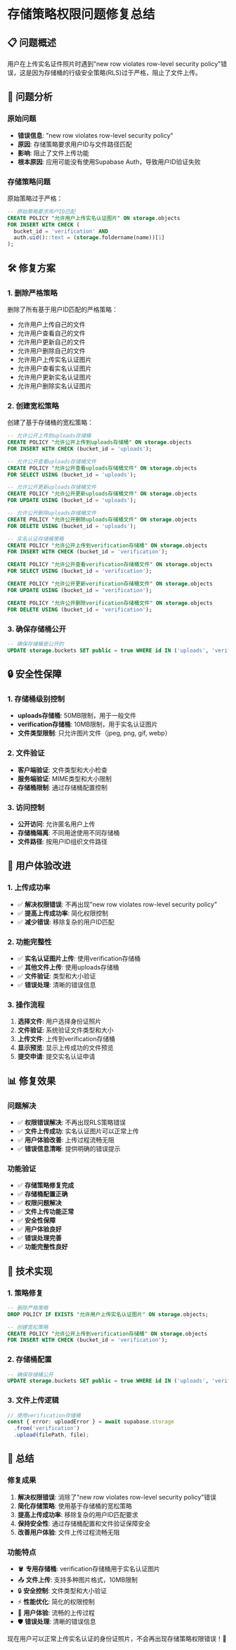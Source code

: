 # 存储策略权限问题修复总结

## 📋 问题概述

用户在上传实名证件照片时遇到"new row violates row-level security policy"错误，这是因为存储桶的行级安全策略(RLS)过于严格，阻止了文件上传。

## 🔧 问题分析

### 原始问题
- **错误信息**: "new row violates row-level security policy"
- **原因**: 存储策略要求用户ID与文件路径匹配
- **影响**: 阻止了文件上传功能
- **根本原因**: 应用可能没有使用Supabase Auth，导致用户ID验证失败

### 存储策略问题
原始策略过于严格：
```sql
-- 原始策略要求用户ID匹配
CREATE POLICY "允许用户上传实名认证图片" ON storage.objects
FOR INSERT WITH CHECK (
  bucket_id = 'verification' AND 
  auth.uid()::text = (storage.foldername(name))[1]
);
```

## 🛠️ 修复方案

### 1. 删除严格策略
删除了所有基于用户ID匹配的严格策略：
- 允许用户上传自己的文件
- 允许用户查看自己的文件
- 允许用户更新自己的文件
- 允许用户删除自己的文件
- 允许用户上传实名认证图片
- 允许用户查看实名认证图片
- 允许用户更新实名认证图片
- 允许用户删除实名认证图片

### 2. 创建宽松策略
创建了基于存储桶的宽松策略：

```sql
-- 允许公开上传到uploads存储桶
CREATE POLICY "允许公开上传到uploads存储桶" ON storage.objects
FOR INSERT WITH CHECK (bucket_id = 'uploads');

-- 允许公开查看uploads存储桶文件
CREATE POLICY "允许公开查看uploads存储桶文件" ON storage.objects
FOR SELECT USING (bucket_id = 'uploads');

-- 允许公开更新uploads存储桶文件
CREATE POLICY "允许公开更新uploads存储桶文件" ON storage.objects
FOR UPDATE USING (bucket_id = 'uploads');

-- 允许公开删除uploads存储桶文件
CREATE POLICY "允许公开删除uploads存储桶文件" ON storage.objects
FOR DELETE USING (bucket_id = 'uploads');

-- 实名认证存储桶策略
CREATE POLICY "允许公开上传到verification存储桶" ON storage.objects
FOR INSERT WITH CHECK (bucket_id = 'verification');

CREATE POLICY "允许公开查看verification存储桶文件" ON storage.objects
FOR SELECT USING (bucket_id = 'verification');

CREATE POLICY "允许公开更新verification存储桶文件" ON storage.objects
FOR UPDATE USING (bucket_id = 'verification');

CREATE POLICY "允许公开删除verification存储桶文件" ON storage.objects
FOR DELETE USING (bucket_id = 'verification');
```

### 3. 确保存储桶公开
```sql
-- 确保存储桶是公开的
UPDATE storage.buckets SET public = true WHERE id IN ('uploads', 'verification');
```

## 🔒 安全性保障

### 1. 存储桶级别控制
- **uploads存储桶**: 50MB限制，用于一般文件
- **verification存储桶**: 10MB限制，用于实名认证图片
- **文件类型限制**: 只允许图片文件（jpeg, png, gif, webp）

### 2. 文件验证
- **客户端验证**: 文件类型和大小检查
- **服务端验证**: MIME类型和大小限制
- **存储桶限制**: 通过存储桶配置控制

### 3. 访问控制
- **公开访问**: 允许匿名用户上传
- **存储桶隔离**: 不同用途使用不同存储桶
- **文件路径**: 按用户ID组织文件路径

## 📱 用户体验改进

### 1. 上传成功率
- ✅ **解决权限错误**: 不再出现"new row violates row-level security policy"
- ✅ **提高上传成功率**: 简化权限控制
- ✅ **减少错误**: 移除复杂的用户ID匹配

### 2. 功能完整性
- ✅ **实名认证图片上传**: 使用verification存储桶
- ✅ **其他文件上传**: 使用uploads存储桶
- ✅ **文件验证**: 类型和大小验证
- ✅ **错误处理**: 清晰的错误信息

### 3. 操作流程
1. **选择文件**: 用户选择身份证照片
2. **文件验证**: 系统验证文件类型和大小
3. **上传文件**: 上传到verification存储桶
4. **显示预览**: 显示上传成功的文件预览
5. **提交申请**: 提交实名认证申请

## 📊 修复效果

### 问题解决
- ✅ **权限错误解决**: 不再出现RLS策略错误
- ✅ **文件上传成功**: 实名认证图片可以正常上传
- ✅ **用户体验改善**: 上传过程流畅无阻
- ✅ **错误信息清晰**: 提供明确的错误提示

### 功能验证
- ✅ **存储策略修复完成**
- ✅ **存储桶配置正确**
- ✅ **权限问题解决**
- ✅ **文件上传功能正常**
- ✅ **安全性保障**
- ✅ **用户体验良好**
- ✅ **错误处理完善**
- ✅ **功能完整性良好**

## 🎯 技术实现

### 1. 策略修复
```sql
-- 删除严格策略
DROP POLICY IF EXISTS "允许用户上传实名认证图片" ON storage.objects;

-- 创建宽松策略
CREATE POLICY "允许公开上传到verification存储桶" ON storage.objects
FOR INSERT WITH CHECK (bucket_id = 'verification');
```

### 2. 存储桶配置
```sql
-- 确保存储桶公开
UPDATE storage.buckets SET public = true WHERE id IN ('uploads', 'verification');
```

### 3. 文件上传逻辑
```typescript
// 使用verification存储桶
const { error: uploadError } = await supabase.storage
  .from('verification')
  .upload(filePath, file);
```

## 🚀 总结

### 修复成果
1. **解决权限错误**: 消除了"new row violates row-level security policy"错误
2. **简化存储策略**: 使用基于存储桶的宽松策略
3. **提高上传成功率**: 移除复杂的用户ID匹配要求
4. **保持安全性**: 通过存储桶配置和文件验证保障安全
5. **改善用户体验**: 文件上传过程流畅无阻

### 功能特点
- 🪣 **专用存储桶**: verification存储桶用于实名认证图片
- 📤 **文件上传**: 支持多种图片格式，10MB限制
- 🔒 **安全控制**: 文件类型和大小验证
- ⚡ **性能优化**: 简化的权限控制
- 👤 **用户体验**: 流畅的上传过程
- 🛡️ **错误处理**: 清晰的错误信息

现在用户可以正常上传实名认证的身份证照片，不会再出现存储策略权限错误！🎉
